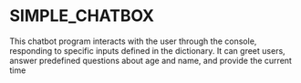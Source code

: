 # SIMPLE_CHATBOX
This chatbot program interacts with the user through the console, responding to specific inputs defined in the dictionary. It can greet users, answer predefined questions about age and name, and provide the current time
